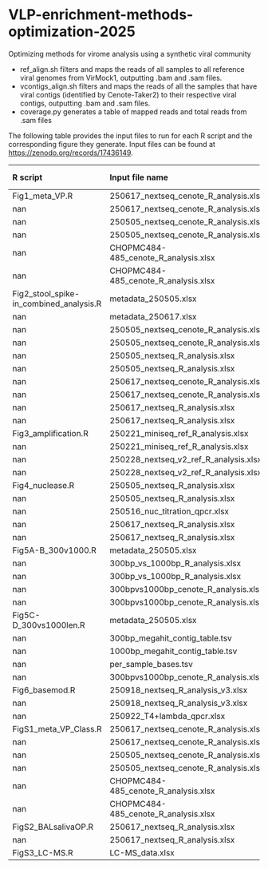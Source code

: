 # VLP-enrichment-methods-optimization-2025
Optimizing methods for virome analysis using a synthetic viral community
- ref_align.sh filters and maps the reads of all samples to all reference viral genomes from VirMock1, outputting .bam and .sam files. 
- vcontigs_align.sh filters and maps the reads of all the samples that have viral contigs (identified by Cenote-Taker2) to their respective viral contigs, outputting .bam and .sam files.
- coverage.py generates a table of mapped reads and total reads from .sam files

The following table provides the input files to run for each R script and the corresponding figure they generate. Input files can be found at https://zenodo.org/records/17436149.

| R script                                | Input file name                       | sheet name           | Figure generated   |
|:----------------------------------------|:--------------------------------------|:---------------------|:-------------------|
| Fig1_meta_VP.R                          | 250617_nextseq_cenote_R_analysis.xlsx | cenote_result        | Fig1               |
| nan                                     | 250617_nextseq_cenote_R_analysis.xlsx | viral_percentage     | nan                |
| nan                                     | 250505_nextseq_cenote_R_analysis.xlsx | cenote_result        | nan                |
| nan                                     | 250505_nextseq_cenote_R_analysis.xlsx | viral_percentage     | nan                |
| nan                                     | CHOPMC484-485_cenote_R_analysis.xlsx  | cenote_result        | nan                |
| nan                                     | CHOPMC484-485_cenote_R_analysis.xlsx  | viral_percentage     | nan                |
| Fig2_stool_spike-in_combined_analysis.R | metadata_250505.xlsx                  | nan                  | Fig2               |
| nan                                     | metadata_250617.xlsx                  | nan                  | nan                |
| nan                                     | 250505_nextseq_cenote_R_analysis.xlsx | cenote_result        | nan                |
| nan                                     | 250505_nextseq_cenote_R_analysis.xlsx | viral_percentage     | nan                |
| nan                                     | 250505_nextseq_R_analysis.xlsx        | ref_viral_analysis   | nan                |
| nan                                     | 250505_nextseq_R_analysis.xlsx        | ref_viral_percentage | nan                |
| nan                                     | 250617_nextseq_cenote_R_analysis.xlsx | cenote_result        | nan                |
| nan                                     | 250617_nextseq_cenote_R_analysis.xlsx | viral_percentage     | nan                |
| nan                                     | 250617_nextseq_R_analysis.xlsx        | ref_viral_analysis   | nan                |
| nan                                     | 250617_nextseq_R_analysis.xlsx        | ref_viral_percentage | nan                |
| Fig3_amplification.R                    | 250221_miniseq_ref_R_analysis.xlsx    | ref_viral_analysis   | Fig3               |
| nan                                     | 250221_miniseq_ref_R_analysis.xlsx    | ref_viral_percentage | nan                |
| nan                                     | 250228_nextseq_v2_ref_R_analysis.xlsx | ref_viral_analysis   | nan                |
| nan                                     | 250228_nextseq_v2_ref_R_analysis.xlsx | ref_viral_percentage | nan                |
| Fig4_nuclease.R                         | 250505_nextseq_R_analysis.xlsx        | ref_viral_analysis   | Fig4               |
| nan                                     | 250505_nextseq_R_analysis.xlsx        | ref_viral_percentage | nan                |
| nan                                     | 250516_nuc_titration_qpcr.xlsx        | nan                  | nan                |
| nan                                     | 250617_nextseq_R_analysis.xlsx        | ref_viral_analysis   | nan                |
| nan                                     | 250617_nextseq_R_analysis.xlsx        | ref_viral_percentage | nan                |
| Fig5A-B_300v1000.R                      | metadata_250505.xlsx                  | nan                  | Fig5A-B            |
| nan                                     | 300bp_vs_1000bp_R_analysis.xlsx       | ref_viral_analysis   | nan                |
| nan                                     | 300bp_vs_1000bp_R_analysis.xlsx       | ref_viral_percentage | nan                |
| nan                                     | 300bpvs1000bp_cenote_R_analysis.xlsx  | cenote_result        | nan                |
| nan                                     | 300bpvs1000bp_cenote_R_analysis.xlsx  | viral_percentage     | nan                |
| Fig5C-D_300vs1000len.R                  | metadata_250505.xlsx                  | nan                  | Fig5C-D            |
| nan                                     | 300bp_megahit_contig_table.tsv        | nan                  | nan                |
| nan                                     | 1000bp_megahit_contig_table.tsv       | nan                  | nan                |
| nan                                     | per_sample_bases.tsv                  | nan                  | nan                |
| nan                                     | 300bpvs1000bp_cenote_R_analysis.xlsx  | cenote_result        | nan                |
| Fig6_basemod.R                          | 250918_nextseq_R_analysis_v3.xlsx     | ref_viral_analysis   | Fig6               |
| nan                                     | 250918_nextseq_R_analysis_v3.xlsx     | ref_viral_percentage | nan                |
| nan                                     | 250922_T4+lambda_qpcr.xlsx            | nan                  | nan                |
| FigS1_meta_VP_Class.R                   | 250617_nextseq_cenote_R_analysis.xlsx | cenote_result        | Fig S1             |
| nan                                     | 250617_nextseq_cenote_R_analysis.xlsx | viral_percentage     | nan                |
| nan                                     | 250505_nextseq_cenote_R_analysis.xlsx | cenote_result        | nan                |
| nan                                     | 250505_nextseq_cenote_R_analysis.xlsx | viral_percentage     | nan                |
| nan                                     | CHOPMC484-485_cenote_R_analysis.xlsx  | cenote_result        | nan                |
| nan                                     | CHOPMC484-485_cenote_R_analysis.xlsx  | viral_percentage     | nan                |
| FigS2_BALsalivaOP.R                     | 250617_nextseq_R_analysis.xlsx        | ref_viral_analysis   | Fig S2             |
| nan                                     | 250617_nextseq_R_analysis.xlsx        | ref_viral_percentage | nan                |
| FigS3_LC-MS.R                           | LC-MS_data.xlsx                       | nan                  | Fig S3             |
